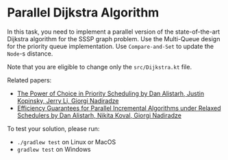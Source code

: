 # Parallel Dijkstra Algorithm

In this task, you need to implement a parallel version of the state-of-the-art Dijkstra algorithm for the SSSP graph problem. Use the Multi-Queue design for the priority queue implementation. Use `Compare-and-Set` to update the `Node`-s distance.

Note that you are eligible to change only the `src/Dijkstra.kt` file.

Related papers:

* [The Power of Choice in Priority Scheduling by Dan Alistarh, Justin Kopinsky, Jerry Li, Giorgi Nadiradze](https://arxiv.org/abs/1706.04178)
* [Efficiency Guarantees for Parallel Incremental Algorithms under Relaxed Schedulers by Dan Alistarh, Nikita Koval, Giorgi Nadiradze](https://arxiv.org/abs/2003.09363)

To test your solution, please run:

* `./gradlew test` on Linux or MacOS
* `gradlew test` on Windows
